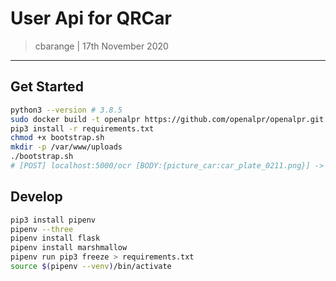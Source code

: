 # User Api for QRCar
> cbarange | 17th November 2020
---

## Get Started

```bash
python3 --version # 3.8.5
sudo docker build -t openalpr https://github.com/openalpr/openalpr.git
pip3 install -r requirements.txt
chmod +x bootstrap.sh
mkdir -p /var/www/uploads
./bootstrap.sh
# [POST] localhost:5000/ocr [BODY:{picture_car:car_plate_0211.png}] -> STRING_LICENSE_PLATE_NUMBER
``` 

## Develop

```bash
pip3 install pipenv
pipenv --three
pipenv install flask
pipenv install marshmallow
pipenv run pip3 freeze > requirements.txt
source $(pipenv --venv)/bin/activate
```

